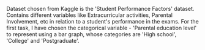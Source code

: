 Dataset chosen from Kaggle is the 'Student Performance Factors' dataset. 
Contains different variables like Extracurricular activities, Parental Involvement, etc in relation to a student's performance in the exams.
For the first task, I have chosen the categorical variable - 'Parental education level' to represent using a bar graph, whose categories are
'High school', 'College' and 'Postgraduate'.
